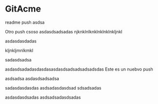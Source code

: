 # GitAcme
readme push
asdsa

Otro push
csoso
asdasdsadsadas
njknklnlknklnklnklnkljnkl

asdasdasdadas

kljnkljmnlkmkl


sadasdsadsa

asdasdsadadasdasdasasdasdsadsadsadsadsdas
Este es un nuebvo push

asdsadsa
asdasdsadsadsa

sadasdasdasdas
asdsadasdasdsad
sdsadsadas

asdasdasdsadas
asdsadsadasdsadas
